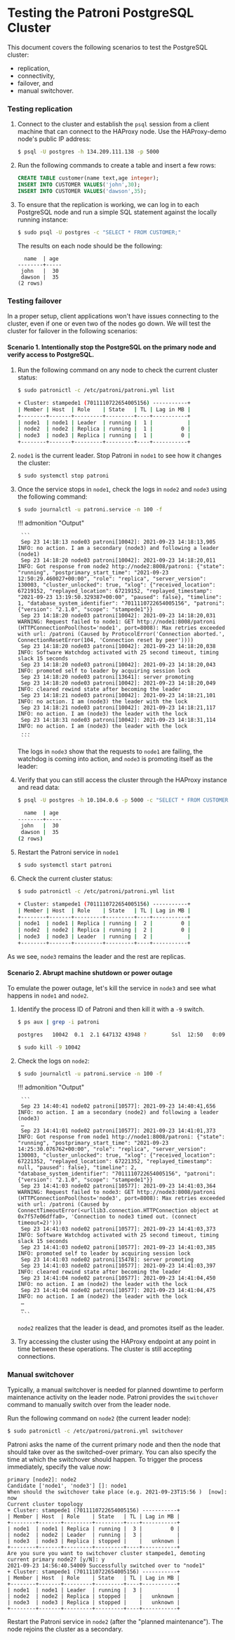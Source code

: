 # Testing the Patroni PostgreSQL Cluster

This document covers the following scenarios to test the PostgreSQL cluster:

* replication, 
* connectivity, 
* failover, and 
* manual switchover.

### Testing replication 

1. Connect to the cluster and establish the `psql` session from a client machine that can connect to the HAProxy node. Use the HAProxy-demo node's public IP address:

    ```sh
    $ psql -U postgres -h 134.209.111.138 -p 5000
    ```

2. Run the following commands to create a table and insert a few rows:

    ```sql
    CREATE TABLE customer(name text,age integer);
    INSERT INTO CUSTOMER VALUES('john',30);
    INSERT INTO CUSTOMER VALUES('dawson',35);
    ```

3. To ensure that the replication is working, we can log in to each PostgreSQL node and run a simple SQL statement against the locally running instance:

    ```sh
    $ sudo psql -U postgres -c "SELECT * FROM CUSTOMER;"
    ```
    
    The results on each node should be the following:

    ```
      name  | age
    --------+-----
     john   |  30
     dawson |  35
    (2 rows)
    ```

### Testing failover

In a proper setup, client applications won't have issues connecting to the cluster, even if one or even two of the nodes go down. We will test the cluster for failover in the following scenarios:

#### Scenario 1. Intentionally stop the PostgreSQL on the primary node and verify access to PostgreSQL.

1. Run the following command on any node to check the current cluster status:

    ``` sh
    $ sudo patronictl -c /etc/patroni/patroni.yml list

    + Cluster: stampede1 (7011110722654005156) -----------+
    | Member | Host  | Role    | State   | TL | Lag in MB |
    +--------+-------+---------+---------+----+-----------+
    | node1  | node1 | Leader  | running |  1 |           |
    | node2  | node2 | Replica | running |  1 |         0 |
    | node3  | node3 | Replica | running |  1 |         0 |
    +--------+-------+---------+---------+----+-----------+
    ```

2. `node1` is the current leader. Stop Patroni in `node1` to see how it changes the cluster:
    
    ```sh
    $ sudo systemctl stop patroni
    ```

3. Once the service stops in `node1`, check the logs in `node2` and `node3` using the following command: 

    ```sh
    $ sudo journalctl -u patroni.service -n 100 -f
    ```

    !!! admonition "Output"
        
        ```
        Sep 23 14:18:13 node03 patroni[10042]: 2021-09-23 14:18:13,905 INFO: no action. I am a secondary (node3) and following a leader (node1)
        Sep 23 14:18:20 node03 patroni[10042]: 2021-09-23 14:18:20,011 INFO: Got response from node2 http://node2:8008/patroni: {"state": "running", "postprimary_start_time": "2021-09-23 12:50:29.460027+00:00", "role": "replica", "server_version": 130003, "cluster_unlocked": true, "xlog": {"received_location": 67219152, "replayed_location": 67219152, "replayed_timestamp": "2021-09-23 13:19:50.329387+00:00", "paused": false}, "timeline": 1, "database_system_identifier": "7011110722654005156", "patroni": {"version": "2.1.0", "scope": "stampede1"}}
        Sep 23 14:18:20 node03 patroni[10042]: 2021-09-23 14:18:20,031 WARNING: Request failed to node1: GET http://node1:8008/patroni (HTTPConnectionPool(host='node1', port=8008): Max retries exceeded with url: /patroni (Caused by ProtocolError('Connection aborted.', ConnectionResetError(104, 'Connection reset by peer'))))
        Sep 23 14:18:20 node03 patroni[10042]: 2021-09-23 14:18:20,038 INFO: Software Watchdog activated with 25 second timeout, timing slack 15 seconds
        Sep 23 14:18:20 node03 patroni[10042]: 2021-09-23 14:18:20,043 INFO: promoted self to leader by acquiring session lock
        Sep 23 14:18:20 node03 patroni[13641]: server promoting
        Sep 23 14:18:20 node03 patroni[10042]: 2021-09-23 14:18:20,049 INFO: cleared rewind state after becoming the leader
        Sep 23 14:18:21 node03 patroni[10042]: 2021-09-23 14:18:21,101 INFO: no action. I am (node3) the leader with the lock
        Sep 23 14:18:21 node03 patroni[10042]: 2021-09-23 14:18:21,117 INFO: no action. I am (node3) the leader with the lock
        Sep 23 14:18:31 node03 patroni[10042]: 2021-09-23 14:18:31,114 INFO: no action. I am (node3) the leader with the lock
        ...
        ```
  
    The logs in `node3` show that the requests to `node1` are failing, the watchdog is coming into action, and `node3` is promoting itself as the leader:

  
4. Verify that you can still access the cluster through the HAProxy instance and read data:

    ```sh
    $ psql -U postgres -h 10.104.0.6 -p 5000 -c "SELECT * FROM CUSTOMER;"

      name  | age
    --------+-----
     john   |  30
     dawson |  35
    (2 rows)
    ```


5. Restart the Patroni service in `node1`
    
    ```sh
    $ sudo systemctl start patroni
    ```

6. Check the current cluster status:  

    
    ```sh
    $ sudo patronictl -c /etc/patroni/patroni.yml list

    + Cluster: stampede1 (7011110722654005156) -----------+
    | Member | Host  | Role    | State   | TL | Lag in MB |
    +--------+-------+---------+---------+----+-----------+
    | node1  | node1 | Replica | running |  2 |         0 |
    | node2  | node2 | Replica | running |  2 |         0 |
    | node3  | node3 | Leader  | running |  2 |           |
    +--------+-------+---------+---------+----+-----------+

    ```

As we see, `node3` remains the leader and the rest are replicas.

#### Scenario 2. Abrupt machine shutdown or power outage 

To emulate the power outage, let's kill the service in `node3` and see what happens in `node1` and `node2`. 

1. Identify the process ID of Patroni and then kill it with a `-9` switch. 

    ```sh
    $ ps aux | grep -i patroni

    postgres   10042  0.1  2.1 647132 43948 ?        Ssl  12:50   0:09 /usr/bin/python3 /usr/bin/patroni /etc/patroni/patroni.yml

    $ sudo kill -9 10042
    ```

2. Check the logs on `node2`: 

    ```sh
    $ sudo journalctl -u patroni.service -n 100 -f
    ```

    !!! admonition "Output"

        ```
        Sep 23 14:40:41 node02 patroni[10577]: 2021-09-23 14:40:41,656 INFO: no action. I am a secondary (node2) and following a leader (node3)
        …
        Sep 23 14:41:01 node02 patroni[10577]: 2021-09-23 14:41:01,373 INFO: Got response from node1 http://node1:8008/patroni: {"state": "running", "postprimary_start_time": "2021-09-23 14:25:30.076762+00:00", "role": "replica", "server_version": 130003, "cluster_unlocked": true, "xlog": {"received_location": 67221352, "replayed_location": 67221352, "replayed_timestamp": null, "paused": false}, "timeline": 2, "database_system_identifier": "7011110722654005156", "patroni": {"version": "2.1.0", "scope": "stampede1"}}
        Sep 23 14:41:03 node02 patroni[10577]: 2021-09-23 14:41:03,364 WARNING: Request failed to node3: GET http://node3:8008/patroni (HTTPConnectionPool(host='node3', port=8008): Max retries exceeded with url: /patroni (Caused by ConnectTimeoutError(<urllib3.connection.HTTPConnection object at 0x7f57e06dffa0>, 'Connection to node3 timed out. (connect timeout=2)')))
        Sep 23 14:41:03 node02 patroni[10577]: 2021-09-23 14:41:03,373 INFO: Software Watchdog activated with 25 second timeout, timing slack 15 seconds
        Sep 23 14:41:03 node02 patroni[10577]: 2021-09-23 14:41:03,385 INFO: promoted self to leader by acquiring session lock
        Sep 23 14:41:03 node02 patroni[15478]: server promoting
        Sep 23 14:41:03 node02 patroni[10577]: 2021-09-23 14:41:03,397 INFO: cleared rewind state after becoming the leader
        Sep 23 14:41:04 node02 patroni[10577]: 2021-09-23 14:41:04,450 INFO: no action. I am (node2) the leader with the lock
        Sep 23 14:41:04 node02 patroni[10577]: 2021-09-23 14:41:04,475 INFO: no action. I am (node2) the leader with the lock
        …
        … 
        ```
    
    `node2` realizes that the leader is dead, and promotes itself as the leader.

3. Try accessing the cluster using the HAProxy endpoint at any point in time between these operations. The cluster is still accepting connections.


### Manual switchover

Typically, a manual switchover is needed for planned downtime to perform maintenance activity on the leader node. Patroni provides the `switchover` command to manually switch over from the leader node. 

Run the following command on `node2` (the current leader node):

```sh
$ sudo patronictl -c /etc/patroni/patroni.yml switchover
```

Patroni asks the name of the current primary node and then the node that should take over as the switched-over primary. You can also specify the time at which the switchover should happen. To trigger the process immediately, specify the value _now_:


```
primary [node2]: node2
Candidate ['node1', 'node3'] []: node1
When should the switchover take place (e.g. 2021-09-23T15:56 )  [now]: now
Current cluster topology
+ Cluster: stampede1 (7011110722654005156) -----------+
| Member | Host  | Role    | State   | TL | Lag in MB |
+--------+-------+---------+---------+----+-----------+
| node1  | node1 | Replica | running |  3 |         0 |
| node2  | node2 | Leader  | running |  3 |           |
| node3  | node3 | Replica | stopped |    |   unknown |
+--------+-------+---------+---------+----+-----------+
Are you sure you want to switchover cluster stampede1, demoting current primary node2? [y/N]: y
2021-09-23 14:56:40.54009 Successfully switched over to "node1"
+ Cluster: stampede1 (7011110722654005156) -----------+
| Member | Host  | Role    | State   | TL | Lag in MB |
+--------+-------+---------+---------+----+-----------+
| node1  | node1 | Leader  | running |  3 |           |
| node2  | node2 | Replica | stopped |    |   unknown |
| node3  | node3 | Replica | stopped |    |   unknown |
+--------+-------+---------+---------+----+-----------+
```


Restart the Patroni service in `node2` (after the "planned maintenance"). The node rejoins the cluster as a secondary.